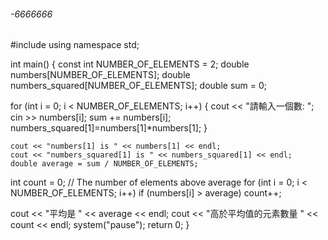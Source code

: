 ###### -6666666




#include <iostream>
using namespace std;

int main()
{
  const int NUMBER_OF_ELEMENTS = 2;
  double numbers[NUMBER_OF_ELEMENTS];
  double numbers_squared[NUMBER_OF_ELEMENTS];
  double sum = 0;

  for (int i = 0; i < NUMBER_OF_ELEMENTS; i++)
  {
    cout << "請輸入一個數: ";
    cin >> numbers[i];
    sum += numbers[i];
    numbers_squared[1]=numbers[1]*numbers[1];
  }
    
    cout << "numbers[1] is " << numbers[1] << endl;
    cout << "numbers_squared[1] is " << numbers_squared[1] << endl;
    double average = sum / NUMBER_OF_ELEMENTS;

  int count = 0; // The number of elements above average
  for (int i = 0; i < NUMBER_OF_ELEMENTS; i++)
    if (numbers[i] > average)
      count++;

  cout << "平均是 " << average << endl;
  cout << "高於平均值的元素數量 " << count << endl;
     system("pause");
  return 0;
}
